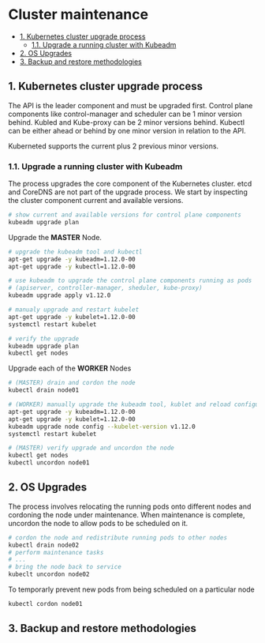 # Cluster maintenance

- [1. Kubernetes cluster upgrade process](#1-kubernetes-cluster-upgrade-process)
  - [1.1. Upgrade a running cluster with Kubeadm](#11-upgrade-a-running-cluster-with-kubeadm)
- [2. OS Upgrades](#2-os-upgrades)
- [3. Backup and restore methodologies](#3-backup-and-restore-methodologies)

## 1. Kubernetes cluster upgrade process

The API is the leader component and must be upgraded first. Control plane components like control-manager and scheduler can be 1 minor version behind. Kubled and Kube-proxy can be 2 minor versions behind. Kubectl can be either ahead or behind by one minor version in relation to the API.

Kuberneted supports the current plus 2 previous minor versions.

### 1.1. Upgrade a running cluster with Kubeadm

The process upgrades the core component of the Kubernetes cluster. etcd and CoreDNS are not part of the upgrade process. We start by inspecting the cluster component current and available versions.

```bash
# show current and available versions for control plane components
kubeadm upgrade plan
```

Upgrade the **MASTER** Node.

```bash
# upgrade the kubeadm tool and kubectl
apt-get upgrade -y kubeadm=1.12.0-00
apt-get upgrade -y kubectl=1.12.0-00

# use kubeadm to upgrade the control plane components running as pods
# (apiserver, controller-manager, sheduler, kube-proxy)
kubeadm upgrade apply v1.12.0

# manualy upgrade and restart kubelet
apt-get upgrade -y kubelet=1.12.0-00
systemctl restart kubelet

# verify the upgrade
kubeadm upgrade plan
kubectl get nodes
```

Upgrade each of the **WORKER** Nodes

```bash
# (MASTER) drain and cordon the node
kubectl drain node01

# (WORKER) manually upgrade the kubeadm tool, kublet and reload configuration
apt-get upgrade -y kubeadm=1.12.0-00
apt-get upgrade -y kubelet=1.12.0-00
kubeadm upgrade node config --kubelet-version v1.12.0
systemctl restart kubelet

# (MASTER) verify upgrade and uncordon the node
kubectl get nodes
kubectl uncordon node01
```

## 2. OS Upgrades

The process involves relocating the running pods onto different nodes and cordoning the node under maintenance. When maintenance is complete, uncordon the node to allow pods to be scheduled on it.

```bash
# cordon the node and redistribute running pods to other nodes
kubectl drain node02
# perform maintenance tasks
# ...
# bring the node back to service
kubeclt uncordon node02
```

To temporarly prevent new pods from being scheduled on a particular node

```bash
kubectl cordon node01
```

## 3. Backup and restore methodologies
